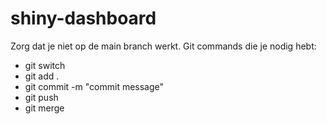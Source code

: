 # shiny-dashboard

Zorg dat je niet op de main branch werkt.
Git commands die je nodig hebt:
- git switch <branch name>
- git add .
- git commit -m "commit message"
- git push
- git merge <branch name>
